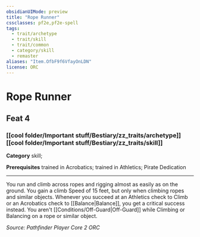 ```yaml
---
obsidianUIMode: preview
title: "Rope Runner"
cssclasses: pf2e,pf2e-spell
tags:
  - trait/archetype
  - trait/skill
  - trait/common
  - category/skill
  - remaster
aliases: "Item.OfbF9f6VfayOnLDN"
license: ORC
---
```

# Rope Runner
## Feat 4
### [[cool folder/Important stuff/Bestiary/zz_traits/archetype]][[cool folder/Important stuff/Bestiary/zz_traits/skill]]

**Category** skill; 



**Prerequisites** trained in Acrobatics; trained in Athletics; Pirate Dedication
* * *
You run and climb across ropes and rigging almost as easily as on the ground. You gain a climb Speed of 15 feet, but only when climbing ropes and similar objects. Whenever you succeed at an Athletics check to Climb or an Acrobatics check to [[Balance|Balance]], you get a critical success instead. You aren't [[Conditions/Off-Guard|Off-Guard]] while Climbing or Balancing on a rope or similar object.

*Source: Pathfinder Player Core 2*
*ORC*
